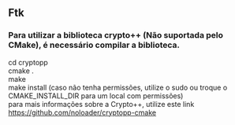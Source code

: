 ## Ftk

### Para utilizar a biblioteca crypto++ (Não suportada pelo CMake), é necessário compilar a biblioteca.

cd cryptopp <br>
cmake . <br>
make <br>
make install (caso não tenha permissões, utilize o sudo ou troque o CMAKE_INSTALL_DIR para um local com permissões) <br>
para mais informações sobre a Crypto++, utilize este link https://github.com/noloader/cryptopp-cmake
